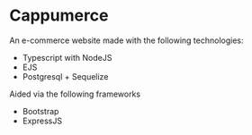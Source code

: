 # Cappumerce

An e-commerce website made with the following technologies:
* Typescript with NodeJS
* EJS
* Postgresql + Sequelize

Aided via the following frameworks
* Bootstrap
* ExpressJS